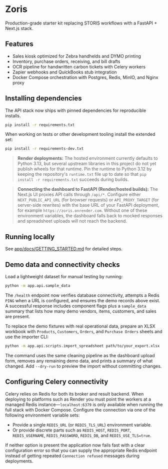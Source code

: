 # Zoris

Production-grade starter kit replacing STORIS workflows with a FastAPI + Next.js stack.

## Features
- Sales kiosk optimized for Zebra handhelds and DYMO printing
- Inventory, purchase orders, receiving, and bill drafts
- OCR pipeline for handwritten carbon tickets with Celery workers
- Zapier webhooks and QuickBooks stub integration
- Docker Compose orchestration with Postgres, Redis, MinIO, and Nginx proxy

## Installing dependencies

The API stack now ships with pinned dependencies for reproducible installs.

```bash
pip install -r requirements.txt
```

When working on tests or other development tooling install the extended set:

```bash
pip install -r requirements-dev.txt
```

> **Render deployments:** The hosted environment currently defaults to Python
> 3.13, but several upstream libraries in this project do not yet publish wheels
> for that runtime.  Pin the runtime to Python 3.12 by keeping the
> repository's `runtime.txt` file up to date so that `pip install -r
> requirements.txt` succeeds during builds.

> **Connecting the dashboard to FastAPI (Render/hosted builds):** The Next.js
> UI proxies API calls through `/api/*`. Configure either `NEXT_PUBLIC_API_URL`
> (for browser requests) or `API_PROXY_TARGET` (for server-side rewrites) with
> the base URL of your FastAPI deployment, for example
> `https://zoris.onrender.com`. Without one of these environment variables, the
> dashboard falls back to mocked responses and spreadsheet uploads will not
> reach the backend.

## Running locally
See [app/docs/GETTING_STARTED.md](app/docs/GETTING_STARTED.md) for detailed steps.

## Demo data and connectivity checks

Load a lightweight dataset for manual testing by running:

```bash
python -m app.api.sample_data
```

The `/health` endpoint now verifies database connectivity, attempts a Redis
`PING` when a URL is configured, and ensures the demo records above exist. A
successful response includes component flags plus a `sample_data` summary that
lists how many demo vendors, items, customers, and sales are present.

To replace the demo fixtures with real operational data, prepare an XLSX workbook
with `Products`, `Customers`, `Orders`, and `Purchase Orders` sheets and use the
importer CLI:

```bash
python -m app.api.scripts.import_spreadsheet path/to/your_export.xlsx
```

The command uses the same cleaning pipeline as the dashboard upload form,
removes any remaining demo data, and prints a summary of what changed. Add
`--dry-run` to preview the import without committing changes.

## Configuring Celery connectivity

Celery relies on Redis for both its broker and result backend. When deploying to
platforms such as Render you must point the workers at a managed Redis
instance—`localhost:6379` is only available when running the full stack with
Docker Compose. Configure the connection via one of the following environment
variable sets:

- Provide a single `REDIS_URL` (or `REDIS_TLS_URL`) environment variable.
- Or provide discrete parts such as `REDIS_HOST`, `REDIS_PORT`,
  `REDIS_USERNAME`, `REDIS_PASSWORD`, `REDIS_DB`, and `REDIS_USE_TLS=true`.

If neither option is present the application now fails fast with a clear
configuration error so that you can supply the appropriate Redis endpoint
instead of getting repeated `Connection refused` messages during deployments.
